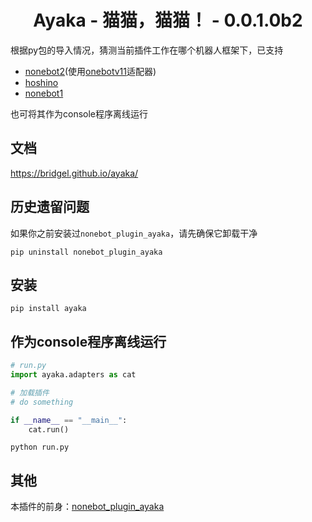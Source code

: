 <div align="center">

# Ayaka - 猫猫，猫猫！ - 0.0.1.0b2

</div>

根据py包的导入情况，猜测当前插件工作在哪个机器人框架下，已支持

- [nonebot2](https://github.com/nonebot/nonebot2)(使用[onebotv11](https://github.com/nonebot/adapter-onebot)适配器)
- [hoshino](https://github.com/Ice-Cirno/HoshinoBot)
- [nonebot1](https://github.com/nonebot/nonebot)

也可将其作为console程序离线运行

## 文档

https://bridgel.github.io/ayaka/

## 历史遗留问题

如果你之前安装过`nonebot_plugin_ayaka`，请先确保它卸载干净

```
pip uninstall nonebot_plugin_ayaka
```

## 安装

```
pip install ayaka
```

## 作为console程序离线运行

```py
# run.py
import ayaka.adapters as cat

# 加载插件
# do something

if __name__ == "__main__":
    cat.run()
```

```
python run.py
```

## 其他

本插件的前身：[nonebot_plugin_ayaka](https://github.com/bridgeL/nonebot-plugin-ayaka)
